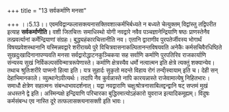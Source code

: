 +++
title = "13 सर्वकर्माणि मनसा"

+++
।।5.13।। एवमविद्वान्फलासक्त्यनासक्तिवशात्कर्मभिर्बध्यते न बध्यते
चेत्युक्तम् विद्वांस्तु तद्विपरीत इत्याह **सर्वकर्माणीति।** वशी
जितचित्तः समाधिस्थो योगी नवद्वारे नवैव पञ्चज्ञानेन्द्रियाणि षष्ठः
प्राणस्तेनैव तत्प्रवर्त्यानां कर्मेन्द्रियाणां संग्रहः।
बुद्ध्यहंकारचित्तानीति नव। एतानि द्वाराणीव पुरपतेर्जीवस्य भोगार्थं
विषयप्रवेशस्थानानि यस्मिन्नवद्वारे शरीराख्ये पुरे
विचित्रवासनाकल्पितानन्तविषयवति अनेकैः कर्मसचिवैरधिष्ठिते
सुखदुःखादिनानापण्यवति मनसा सर्वद्वारोद्धाटनकुञ्चिकया सह सर्वाणि कर्माणि
पुरपतिरिव राजकार्याणि संन्यस्य सुखं निर्विकल्पसंविन्मात्ररूपेणास्ते।
कर्माणि क्षेत्रस्यैव धर्मो नत्वात्मन इति क्षेत्रे त्यक्तुं शक्यान्येव।
तथाच श्रुतिःशरीरे पाप्मनो हित्वा इति। यत्र सुहार्दः सुकृतो मदन्ते विहाय
रोगं तन्वा्ँस्वायाम् इति च। देही सन् देहाभिमानकाले।
व्युत्थानेऽपीत्यर्थः। तदापि नैव कुर्वन्नास्ते नापि कारयन्नास्ते
राजेवामात्येषु निहितभारः। समाधौ क्षेत्रेण सहात्मनः संबन्धाभावदर्शनात्।
यद्वा नवद्वाराणि चक्षुःश्रोत्रनासाबिलद्वन्द्वानि षट् सप्तमं मुखं अधस्तने
द्वे इति। अस्मिन्पक्षे इन्द्रियाणि परिचारका बुद्धिरमात्योऽहंकारो युवराज
इत्यादिकमूह्यम्। विदुषः कर्मसंबन्ध एव नास्ति दूरे तत्फलासक्त्यनासक्ती
इति भावः।

